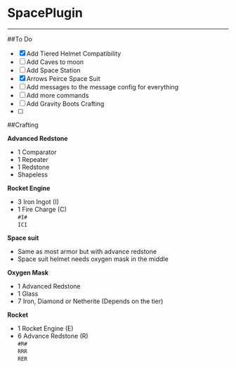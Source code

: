 # SpacePlugin

----
##To Do
- [x] Add Tiered Helmet Compatibility
- [ ] Add Caves to moon
- [ ] Add Space Station
- [X] Arrows Peirce Space Suit
- [ ] Add messages to the message config for everything
- [ ] Add more commands
- [ ] Add Gravity Boots Crafting
- [ ] 

##Crafting

**Advanced Redstone**
- 1 Comparator
- 1 Repeater
- 1 Redstone
- Shapeless

**Rocket Engine**
- 3 Iron Ingot (I)
- 1 Fire Charge (C)
  <br>
  ``#I#``
  <br>
  ``ICI``

**Space suit**
- Same as most armor but with advance redstone
- Space suit helmet needs oxygen mask in the middle

**Oxygen Mask**
- 1 Advanced Redstone
- 1 Glass
- 7 Iron, Diamond or Netherite (Depends on the tier)

**Rocket**
- 1 Rocket Engine (E)
- 6 Advance Redstone (R)
  <br>
  `#R#`
  <br>
  `RRR`
  <br>
  `RER`
